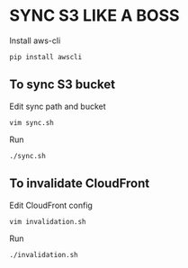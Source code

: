 # SYNC S3 LIKE A BOSS

Install aws-cli
```
pip install awscli
```

## To sync S3 bucket

Edit sync path and bucket
```
vim sync.sh
```

Run
```
./sync.sh
```

## To invalidate CloudFront

Edit CloudFront config
```
vim invalidation.sh
```

Run
```
./invalidation.sh
```
